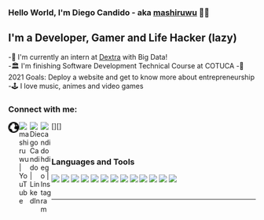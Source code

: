 ### Hello World, I'm Diego Candido - aka [mashiruwu] 🧑‍💻

## I'm a Developer, Gamer and Life Hacker (lazy)
-🏢 I'm currently an intern at [Dextra] with Big Data!  
-🏛️ I'm finishing Software Development Technical Course at COTUCA 
-🎯 2021 Goals: Deploy a website and get to know more about entrepreneurship
-🕹️ I love music, animes and video games 

### Connect with me:

[<img align="left" alt="candidohdiego@gmail.com" width="22px" src="https://raw.githubusercontent.com/iconic/open-iconic/master/svg/globe.svg" />][]
[<img align="left" alt="mashiruwu     | YouTube" width="22px" src="https://cdn.jsdelivr.net/npm/simple-icons@v3/icons/youtube.svg" />][youtube]
[<img align="left" alt="Diego Candido | LinkedIn" width="22px" src="https://cdn.jsdelivr.net/npm/simple-icons@v3/icons/linkedin.svg" />][linkedin]
[<img align="left" alt="candidohdiego | Instagram" width="22px" src="https://cdn.jsdelivr.net/npm/simple-icons@v3/icons/instagram.svg" />][instagram]

<br />

### Languages and Tools

<img src = "https://img.shields.io/badge/Python-3776AB?style=for-the-badge&logo=python&logoColor=white"/>
<img src = "https://img.shields.io/badge/Java-ED8B00?style=for-the-badge&logo=java&logoColor=white"/>
<img src = "https://img.shields.io/badge/MySQL-00000F?style=for-the-badge&logo=mysql&logoColor=white"/>
<img src="https://img.shields.io/badge/HTML5-E34F26?style=for-the-badge&logo=html5&logoColor=white"/>
<img src="https://img.shields.io/badge/CSS3-1572B6?style=for-the-badge&logo=css3&logoColor=white"/>
<img src="https://img.shields.io/badge/JavaScript-323330?style=for-the-badge&logo=javascript&logoColor=F7DF1E"/>
<img src="https://img.shields.io/badge/Android-3DDC84?style=for-the-badge&logo=android&logoColor=white"/>
<img src="https://img.shields.io/badge/Arduino_IDE-00979D?style=for-the-badge&logo=arduino&logoColor=white"/>
<img src="https://img.shields.io/badge/Linux-FCC624?style=for-the-badge&logo=linux&logoColor=black"/>
<img src="https://img.shields.io/badge/Node.js-339933?style=for-the-badge&logo=nodedotjs&logoColor=white"/>
<img src="https://img.shields.io/badge/C%23-239120?style=for-the-badge&logo=c-sharp&logoColor=white"/>
<img src="https://img.shields.io/badge/React-20232A?style=for-the-badge&logo=react&logoColor=61DAFB"/>
<img src="https://img.shields.io/badge/Microsoft-666666?style=for-the-badge&logo=microsoft&logoColor=white"/>

<br />
<br />

---

[mashiruwu]: https://www.youtube.com/channel/UCykbC0qOAACJfaOO2NrEjtg
[Dextra]: https://www.dextra.com.br/
[youtube]: https://www.youtube.com/channel/UCykbC0qOAACJfaOO2NrEjtg
[linkedin]: https://www.linkedin.com/in/candidohdiego/
[instagram]: https://www.instagram.com/candidohdiego/